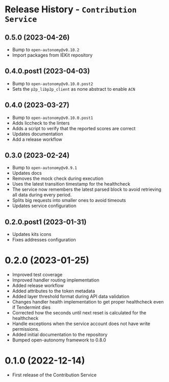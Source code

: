 # Release History - `Contribution Service`

## 0.5.0 (2023-04-26)

- Bump to `open-autonomy@v0.10.2`
- Import packages from IEKit repository

## 0.4.0.post1 (2023-04-03)

- Bump to `open-autonomy@v0.10.0.post2`
- Sets the `p2p_libp2p_client` as none abstract to enable `ACN`

## 0.4.0 (2023-03-27)

- Bump to `open-autonomy@v0.10.0.post1`
- Adds liccheck to the linters
- Adds a script to verify that the reported scores are correct
- Updates documentation
- Add a release workflow

## 0.3.0 (2023-02-24)

- Bump to `open-autonomy@v0.9.1`
- Updates docs
- Removes the mock check during execution
- Uses the latest transition timestamp for the healthcheck
- The service now remembers the latest parsed block to avoid retrieving all data during every period.
- Splits big requests into smaller ones to avoid timeouts
- Updates service configuration

## 0.2.0.post1 (2023-01-31)

- Updates kits icons
- Fixes addresses configuration

# 0.2.0 (2023-01-25)

- Improved test coverage
- Improved handler routing implementation
- Added release workflow
- Added attributes to the token metadata
- Added layer threshold format during API data validation
- Changes handler health implementation to get proper healthcheck even if Tendermint dies
- Corrected how the seconds until next reset is calculated for the healthcheck
- Handle exceptions when the service account does not have write permissions.
- Added initial documentation to the repository
- Bumped open-autonomy framework to 0.8.0


# 0.1.0 (2022-12-14)

- First release of the Contribution Service
